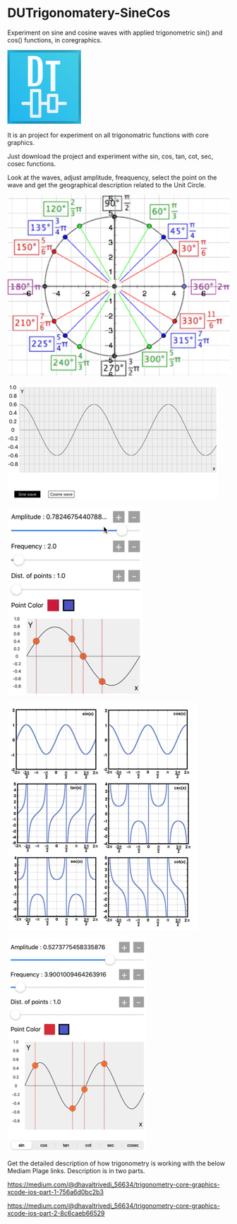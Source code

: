 # DUTrigonomatery-SineCos
Experiment on sine and cosine waves with applied trigonometric sin() and cos() functions, in coregraphics. 

![Screenshot](https://github.com/Dhaval1094/DTScrollableTabbar-Swift/blob/master/Screenshots/Logo/icon_logo.png)

It is an project for experiment on all trigonomatric functions with core graphics.

Just download the project and experiment withe sin, cos, tan, cot, sec, cosec functions. 

Look at the waves, adjust amplitude, freaquency, select the point on the wave and get the geographical description related to the Unit Circle.

![Simalator1](https://github.com/Dhaval1094/DUTrigonomatery-SineCos/blob/master/Images/Z2r4pKSw7VZjjPDP5D9h7g7A.png)

![Simalator4](https://github.com/Dhaval1094/DUTrigonomatery-SineCos/blob/master/Images/ezgif.com-video-to-gif%20copy.gif)

![Simalator2](https://github.com/Dhaval1094/DUTrigonomatery-SineCos/blob/master/Images/ezgif.com-video-to-gif%20(3).gif)

![Simalator3](https://github.com/Dhaval1094/DUTrigonomatery-SineCos/blob/master/Images/Screenshot%202020-05-30%20at%204.12.21%20PM.png)

![Simalator3](https://github.com/Dhaval1094/DUTrigonomatery-SineCos/blob/master/Images/ezgif.com-video-to-gif%20copy%202.gif)



Get the detailed description of how trigonometry is working with the below Mediam Plage links. 
Description is in two parts.

https://medium.com/@dhavaltrivedi_56634/trigonometry-core-graphics-xcode-ios-part-1-756a6d0bc2b3

https://medium.com/@dhavaltrivedi_56634/trigonometry-core-graphics-xcode-ios-part-2-8c6caeb66529



